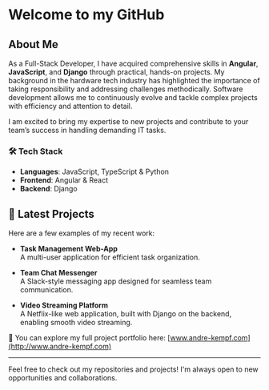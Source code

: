 # Welcome to my GitHub

## About Me

As a Full-Stack Developer, I have acquired comprehensive skills in **Angular**, **JavaScript**, and **Django** through practical, hands-on projects. My background in the hardware tech industry has highlighted the importance of taking responsibility and addressing challenges methodically. Software development allows me to continuously evolve and tackle complex projects with efficiency and attention to detail.

I am excited to bring my expertise to new projects and contribute to your team’s success in handling demanding IT tasks.

### 🛠️ Tech Stack

- **Languages**: JavaScript, TypeScript & Python
- **Frontend**: Angular & React
- **Backend**: Django

## 🚀 Latest Projects

Here are a few examples of my recent work:

- **Task Management Web-App**  
  A multi-user application for efficient task organization.

- **Team Chat Messenger**  
  A Slack-style messaging app designed for seamless team communication.

- **Video Streaming Platform**  
  A Netflix-like web application, built with Django on the backend, enabling smooth video streaming.

📂 You can explore my full project portfolio here: [www.andre-kempf.com](http://www.andre-kempf.com)

---

Feel free to check out my repositories and projects! I'm always open to new opportunities and collaborations.
